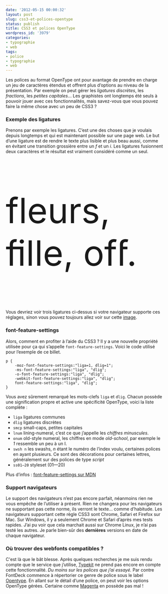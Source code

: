 ```yaml
---
date: '2012-05-15 00:00:32'
layout: post
slug: css3-et-polices-opentype
status: publish
title: CSS3 et polices OpenType
wordpress_id: '3979'
categories:
- typographie
- web
tags:
- police
- typographie
- web
---
```


Les polices au format OpenType ont pour avantage de prendre en charge un jeu de caractères étendus et offrent plus d’options au niveau de la présentation. Par exemple on peut gérer les _ligatures discrètes_, les _fractions_, les _petites capitales_… Les graphistes ont longtemps été seuls à pouvoir jouer avec ces fonctionnalités, mais savez-vous que vous pouvez faire la même chose avec un peu de CSS3 ?

### Exemple des ligatures

Prenons par exemple les ligatures. C’est une des choses que je voulais depuis longtemps et qui est maintenant possible sur une page web. Le but d’une ligature est de rendre le texte plus lisible et plus beau aussi, comme en évitant une transition grossière entre un _f_ et un _i_. Les ligatures fusionnent deux caractères et le résultat est vraiment considéré comme un seul.

<p class="fullsizestuff" style='font-size: 112px; text-rendering: optimizelegibility; -moz-font-feature-settings:"liga=1, dlig=1"; -ms-font-feature-settings:"liga", "dlig"; -o-font-feature-settings:"liga", "dlig"; -webkit-font-feature-settings:"liga", "dlig"; font-feature-settings:"liga", "dlig";'>
fleurs, fille, off.
</p>

Vous devriez voir trois ligatures ci-dessus si votre navigateur supporte ces réglages, sinon vous pouvez toujours allez voir sur cette [image](https://s3-eu-west-1.amazonaws.com/phollow/2012/05/ligatures.png "ligatures-phollow").

### font-feature-settings

Alors, comment en profiter à l’aide du CSS3 ? Il y a une nouvelle propriété utilisée pour ça qui s’appelle `font-feature-settings`. Voici le code utilisé pour l’exemple de ce billet.

	p {
		-moz-font-feature-settings:"liga=1, dlig=1"; 
    	-ms-font-feature-settings:"liga", "dlig"; 
    	-o-font-feature-settings:"liga", "dlig"; 
    	-webkit-font-feature-settings:"liga", "dlig"; 
    	font-feature-settings:"liga", "dlig";
    }

Vous avez sûrement remarqué les mots-clefs `liga` et `dlig`. Chacun possède une signification propre et active une spécificité OpenType, voici la liste complète :

* `liga` ligatures communes
* `dlig` ligatures discrètes
* `smcp` small-caps, petites capitales
* `lnum` lining-numeral, c’est ce que j’appelle les _chiffres minuscules_.
* `onum` old-style numeral, les chiffres en mode _old-school_, par exemple le _1_ ressemble un peu à un I.
* `swsh n` les swashs, _n_ étant le numéro de l’index voulu, certaines polices en ayant plusieurs. Ce sont des décorations pour certaines lettres, généralement sur des polices de type _script_
* `ss01–20` styleset (01—20)

Plus d’infos : [font-feature-settings sur MDN](https://developer.mozilla.org/en/CSS/-moz-font-feature-settings "font-feature-settings")

### Support navigateurs

Le support des navigateurs n’est pas encore parfait, néanmoins rien ne vous empêche de l’utiliser à présent. Rien ne changera pour les navigateurs ne supportant pas cette norme, ils verront le texte… comme d’habitude. Les navigateurs supportant cette règle CSS3 sont Chrome, Safari et Firefox sur Mac. Sur Windows, il y a seulement Chrome et Safari d’après mes tests rapides. J’ai pu voir que cela marchait aussi sur Chrome Linux, je n’ai pas testé les autres. Je parle bien-sûr des **dernières** versions en date de chaque navigateur.

### Où trouver des webfonts compatibles ?

C'est là que le bât blesse. Après quelques recherches je me suis rendu compte que le service que j’utilise, [Typekit](http://typekit.com "typekit") ne prend pas encore en compte cette fonctionnalité. _Du moins sur les polices que j’ai essayé._ Par contre FontDeck commence à répertorier ce genre de police sous le label [Opentype](http://fontdeck.com/typefaces/all/tags/opentype "FontDeck OpenType"). En allant sur le détail d‘une police, on peut voir les options OpenType gérées. Certaine comme [Magenta](http://fontdeck.com/typeface/magneta "Magenta") en possède pas mal !